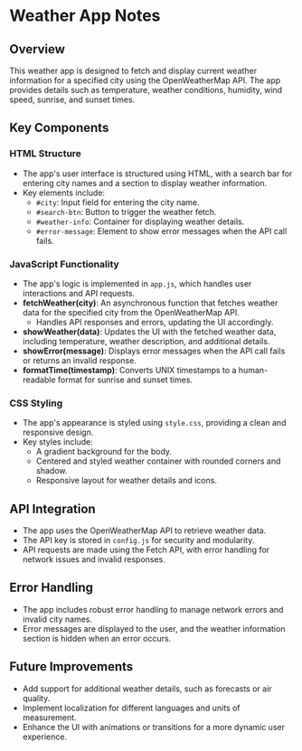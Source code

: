 # Weather App Notes

## Overview
This weather app is designed to fetch and display current weather information for a specified city using the OpenWeatherMap API. The app provides details such as temperature, weather conditions, humidity, wind speed, sunrise, and sunset times.

## Key Components

### HTML Structure
- The app's user interface is structured using HTML, with a search bar for entering city names and a section to display weather information.
- Key elements include:
  - `#city`: Input field for entering the city name.
  - `#search-btn`: Button to trigger the weather fetch.
  - `#weather-info`: Container for displaying weather details.
  - `#error-message`: Element to show error messages when the API call fails.

### JavaScript Functionality
- The app's logic is implemented in `app.js`, which handles user interactions and API requests.
- **fetchWeather(city)**: An asynchronous function that fetches weather data for the specified city from the OpenWeatherMap API.
  - Handles API responses and errors, updating the UI accordingly.
- **showWeather(data)**: Updates the UI with the fetched weather data, including temperature, weather description, and additional details.
- **showError(message)**: Displays error messages when the API call fails or returns an invalid response.
- **formatTime(timestamp)**: Converts UNIX timestamps to a human-readable format for sunrise and sunset times.

### CSS Styling
- The app's appearance is styled using `style.css`, providing a clean and responsive design.
- Key styles include:
  - A gradient background for the body.
  - Centered and styled weather container with rounded corners and shadow.
  - Responsive layout for weather details and icons.

## API Integration
- The app uses the OpenWeatherMap API to retrieve weather data.
- The API key is stored in `config.js` for security and modularity.
- API requests are made using the Fetch API, with error handling for network issues and invalid responses.

## Error Handling
- The app includes robust error handling to manage network errors and invalid city names.
- Error messages are displayed to the user, and the weather information section is hidden when an error occurs.

## Future Improvements
- Add support for additional weather details, such as forecasts or air quality.
- Implement localization for different languages and units of measurement.
- Enhance the UI with animations or transitions for a more dynamic user experience.

